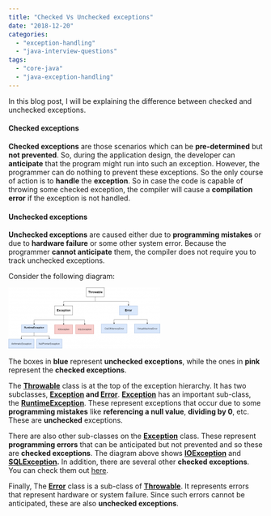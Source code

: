 ```yaml
---
title: "Checked Vs Unchecked exceptions"
date: "2018-12-20"
categories: 
  - "exception-handling"
  - "java-interview-questions"
tags: 
  - "core-java"
  - "java-exception-handling"
---
```


In this blog post, I will be explaining the difference between checked and unchecked exceptions.

#### Checked exceptions

**Checked exceptions** are those scenarios which can be **pre-determined** but **not prevented**. So, during the application design, the developer can **anticipate** that the program might run into such an exception. However, the programmer can do nothing to prevent these exceptions. So the only course of action is to **handle** the **exception**. So in case the code is capable of throwing some checked exception, the compiler will cause a **compilation error** if the exception is not handled.

#### Unchecked exceptions

**Unchecked exceptions** are caused either due to **programming mistakes** or due to **hardware failure** or some other system error. Because the programmer **cannot anticipate** them, the compiler does not require you to track unchecked exceptions.

Consider the following diagram:

[![](images/checked-vs-unchecked/Exception_Hierarchy-1-300x120.png)](images/checked-vs-unchecked/Exception_Hierarchy-1.png) 

The boxes in **blue** represent **unchecked exceptions**, while the ones in **pink** represent the **checked exceptions**.

The **[Throwable](https://docs.oracle.com/javase/8/docs/api/java/lang/Throwable.html)** class is at the top of the exception hierarchy. It has two subclasses, **[Exception](https://docs.oracle.com/javase/8/docs/api/java/lang/Exception.html) and [Error](https://docs.oracle.com/javase/8/docs/api/java/lang/Error.html)**. **[Exception](https://docs.oracle.com/javase/8/docs/api/java/lang/Exception.html)** has an important sub-class, the **[RuntimeException](https://docs.oracle.com/javase/8/docs/api/java/lang/RuntimeException.html)**. These represent exceptions that occur due to some **programming mistakes** like **referencing a null value**, **dividing by 0**, etc. These are **unchecked** exceptions.

There are also other sub-classes on the **[Exception](https://docs.oracle.com/javase/8/docs/api/java/lang/Exception.html)** class. These represent **programming errors** that can be anticipated but not prevented and so these are **checked exceptions**. The diagram above shows **[IOException](https://docs.oracle.com/javase/8/docs/api/java/io/IOException.html)** and **[SQLException](https://docs.oracle.com/javase/8/docs/api/java/sql/SQLException.html).** In addition, there are several other **checked exceptions**. You can check them out [here](https://docs.oracle.com/javase/8/docs/api/java/lang/Exception.html).

Finally, The **[Error](https://docs.oracle.com/javase/8/docs/api/java/lang/Error.html)** class is a sub-class of **[Throwable](https://docs.oracle.com/javase/8/docs/api/java/lang/Throwable.html)**. It represents errors that represent hardware or system failure. Since such errors cannot be anticipated, these are also **unchecked exceptions**.
